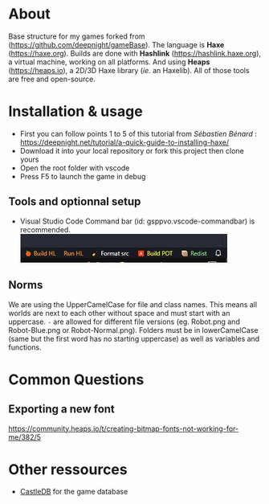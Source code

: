# About

Base structure for my games forked from (https://github.com/deepnight/gameBase).
The language is **Haxe** (https://haxe.org).
Builds are done with **Hashlink** (https://hashlink.haxe.org), a virtual machine, working on all platforms. 
And using **Heaps** (https://heaps.io), a 2D/3D Haxe library (*ie.* an Haxelib). All of those tools are free and open-source.

# Installation & usage

- First you can follow points 1 to 5 of this tutorial from *Sébastien Bénard* : https://deepnight.net/tutorial/a-quick-guide-to-installing-haxe/
- Download it into your local repository or fork this project then clone yours 
- Open the root folder with vscode
- Press F5 to launch the game in debug

## Tools and optionnal setup

- Visual Studio Code Command bar (id: gsppvo.vscode-commandbar) is recommended.
![commandbar](screens/commandBar.jpg)

## Norms

We are using the UpperCamelCase for file and class names. This means all worlds are next to each other without space and must start with an uppercase. `-` are allowed for different file versions (eg. Robot.png and Robot-Blue.png or Robot-Normal.png).
Folders must be in lowerCamelCase (same but the first word has no starting uppercase) as well as variables and functions.

# Common Questions

## Exporting a new font

https://community.heaps.io/t/creating-bitmap-fonts-not-working-for-me/382/5

# Other ressources

- [CastleDB](http://castledb.org/) for the game database